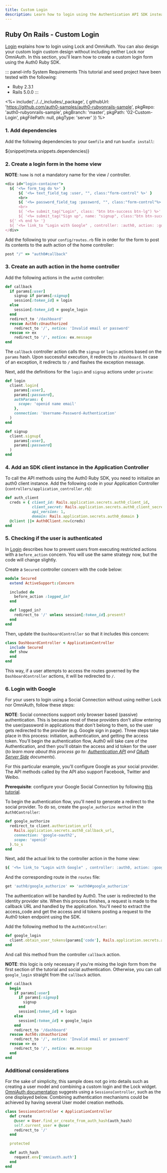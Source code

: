```yaml
---
title: Custom Login
description: Learn how to login using the Authentication API SDK instead of OmniAuth.
---
```


## Ruby On Rails - Custom Login
[Login](/quickstart/webapp/rails/01-login) explains how to login using Lock and OmniAuth. You can also design your custom login custom design without including neither Lock nor OmniAuth. In this section, you'll learn how to create a custom login form using the Auth0 Ruby SDK.

::: panel-info System Requirements
This tutorial and seed project have been tested with the following:
* Ruby 2.3.1
* Rails 5.0.0
:::

<%= include('../../_includes/_package', {
  githubUrl: 'https://github.com/auth0-samples/auth0-rubyonrails-sample',
  pkgRepo: 'auth0-rubyonrails-sample',
  pkgBranch: 'master',
  pkgPath: '02-Custom-Login',
  pkgFilePath: null,
  pkgType: 'server'
}) %>

### 1. Add dependencies

Add the following dependencies to your `Gemfile` and run `bundle install`:

${snippet(meta.snippets.dependencies)}

### 2. Create a login form in the home view
**NOTE**: `home` is not a mandatory name for the view / controller.

```ruby
<div id="login-container">
  ${ '<%= form_tag do %>' }
      ${ '<%= text_field_tag :user, "", class:"form-control" %>' }
      <br>
      ${ '<%= password_field_tag :password, "", class:"form-control"%>' }</p>
      <br>
      ${ '<%= submit_tag("Login", class: "btn btn-success btn-lg") %>' }
      ${ '<%= submit_tag("Sign up", name: "signup", class:"btn btn-success btn-lg") %>' }
  ${' <% end %> '}
  ${ '<%= link_to "Login with Google" , controller: :auth0, action: :google_authorize %>' }
</div>
```

Add the following to your `config/routes.rb` file in order for the form to post its contents to the auth action of the home controller:

```ruby
post "/" => "auth0#callback"
```

### 3. Create an auth action in the home controller

Add the following actions in the `auth0` controller:

```ruby
def callback
  if params[:user]
    signup if params[:signup]
    session[:token_id] = login
  else
    session[:token_id] = google_login
  end
  redirect_to '/dashboard'
  rescue Auth0::Unauthorized
    redirect_to '/', notice: 'Invalid email or password'
  rescue => ex
    redirect_to '/', notice: ex.message
end
```
The `callback` controller action calls the `signup` or `login` actions based on the `params` hash. Upon successful execution, it redirects to `/dashboard`. In case of an exception, it redirects to `/` and flashes the exception message.

Next, add the definitions for the `login` and `signup` actions under `private`:

```ruby
def login
  client.login(
    params[:user],
    params[:password],
    authParams: {
      scope: 'openid name email'
    },
    connection: 'Username-Password-Authentication'
  )
end

def signup
  client.signup(
    params[:user],
    params[:password]
  )
end
```

### 4. Add an SDK client instance in the Application Controller
To call the API methods using the Auth0 Ruby SDK, you need to initialize an auth0 client instance. Add the following code in your Application Controller (`controllers/application_controller.rb`):

```ruby
def auth_client
  creds = { client_id: Rails.application.secrets.auth0_client_id,
            client_secret: Rails.application.secrets.auth0_client_secret,
            api_version: 1,
            domain: Rails.application.secrets.auth0_domain }
  @client ||= Auth0Client.new(creds)
end
```

### 5. Checking if the user is authenticated
In [Login](/quickstart/webapp/rails/01-login) describes how to prevent users from executing restricted actions with a `before_action` concern. You will use the same strategy now, but the code will change slightly.

Create a `Secured` controller concern with the code below:

```ruby
module Secured
  extend ActiveSupport::Concern

  included do
    before_action :logged_in?
  end

  def logged_in?
    redirect_to '/' unless session[:token_id].present?
  end
end
```

Then, update the `DashboardController` so that it includes this concern:

```ruby
class DashboardController < ApplicationController
  include Secured
  def show
  end
end
```

This way, if a user attempts to access the routes governed by the `DashboardController` actions, it will be redirected to `/`.

### 6. Login with Google

For your users to login using a Social Connection without using neither Lock nor OmniAuth, follow these steps:

**NOTE**: Social connections support only browser based (passive) authentication. This is because most of these providers don't allow entering the user/password in applications that don't belong to them, so the user gets redirected to the provider (e.g. Google sign in page). Three steps take place in this process: initiation, authentication, and getting the access token. You'll begin the authentication flow, Auth0 will take care of the Authentication, and then you'll obtain the access and id token for the user (*to learn more about this process go to: [Authentication API](/api/authentication#!%23get--authorize_social) and [OAuth Server Side](/protocols#oauth-server-side) documents*).

For this particular example, you'll configure Google as your social provider. The API methods called by the API also support Facebook, Twitter and Weibo.

**Prerequisite**: configure your Google Social Connection by following [this tutorial](/connections/social/google).

To begin the authentication flow, you'll need to generate a redirect to the social provider. To do so, create the `google_authorize method` in the `Auth0Controller`:

```ruby
def google_authorize
  redirect_to client.authorization_url(
    Rails.application.secrets.auth0_callback_url,
    connection: 'google-oauth2',
    scope: 'openid'
  ).to_s
end
```

Next, add the actual link to the controller action in the home view:

```ruby
${ '<%= link_to "Login with Google" , controller: :auth0, action: :google_authorize %>' }
```
And the corresponding route in the `routes` file:

```ruby
get 'auth0/google_authorize' => 'auth0#google_authorize'
```

The authentication will be handled by Auth0. The user is redirected to the identity provider site. When this process finishes, a request is made to the callback URL and handled by the application. You'll need to extract the access_code and get the access and id tokens posting a request to the Auth0 token endpoint using the SDK.

Add the following method to the `Auth0Controller`:

```ruby
def google_login
  client.obtain_user_tokens(params['code'], Rails.application.secrets.auth0_callback_url, 'google-oauth2', 'openid')['id_token']
end
```

And call this method from the controller `callback` action.

**NOTE**: this logic is only necessary if you're mixing the login form from the first section of the tutorial and social authentication. Otherwise, you can call `google_login` straight from the `callback` action.

```ruby
def callback
  begin
    if params[:user]
      if params[:signup]
        signup
      end
      session[:token_id] = login
    else
      session[:token_id] = google_login
    end
    redirect_to '/dashboard'
  rescue Auth0::Unauthorized
    redirect_to '/', notice: 'Invalid email or password'
  rescue => ex
    redirect_to '/', notice: ex.message
  end
end
```

### Additional considerations

For the sake of simplicity, this sample does not go into details such as creating a user model and combining a custom login and the Lock widget. [OmniAuth documentation](https://github.com/intridea/omniauth#integrating-omniauth-into-your-application) suggests using a `SessionsController`, such as the one displayed below. Combining authentication mechanisms could be achieved by having several User model creation methods.

```ruby
class SessionsController < ApplicationController
  def create
    @user = User.find_or_create_from_auth_hash(auth_hash)
    self.current_user = @user
    redirect_to '/'
  end

  protected

  def auth_hash
    request.env['omniauth.auth']
  end
end
```
